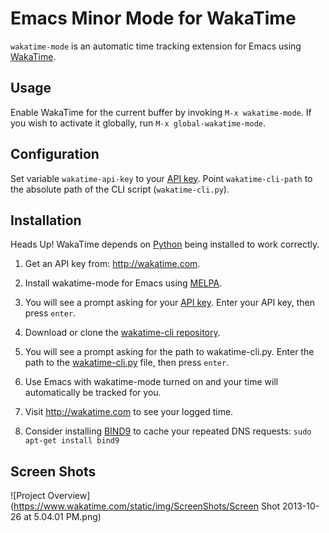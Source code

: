 # Emacs Minor Mode for WakaTime

`wakatime-mode` is an automatic time tracking extension for Emacs using [WakaTime](https://www.wakatime.com/).

## Usage

Enable WakaTime for the current buffer by invoking `M-x wakatime-mode`.  If you wish to activate it globally, run `M-x global-wakatime-mode`.


## Configuration

Set variable `wakatime-api-key` to your [API key](https://www.wakatime.com/#apikey).
Point `wakatime-cli-path` to the absolute path of the CLI script (`wakatime-cli.py`).


## Installation

Heads Up! WakaTime depends on [Python](http://www.python.org/getit/) being installed to work correctly.

1. Get an API key from: http://wakatime.com.

2. Install wakatime-mode for Emacs using [MELPA](http://melpa.milkbox.net/#/wakatime-mode).

3. You will see a prompt asking for your [API key](https://www.wakatime.com/#apikey). Enter your API key, then press `enter`.

4. Download or clone the [wakatime-cli repository](https://github.com/wakatime/wakatime).

5. You will see a prompt asking for the path to wakatime-cli.py. Enter the path to the [wakatime-cli.py](https://github.com/wakatime/wakatime/blob/256aaf5dc3ffba35ea0b899b248328cccd76de6b/wakatime-cli.py) file, then press `enter`.

6. Use Emacs with wakatime-mode turned on and your time will automatically be tracked for you.

7. Visit http://wakatime.com to see your logged time.

8. Consider installing [BIND9](https://help.ubuntu.com/community/BIND9ServerHowto#Caching_Server_configuration) to cache your repeated DNS requests: `sudo apt-get install bind9`


## Screen Shots

![Project Overview](https://www.wakatime.com/static/img/ScreenShots/Screen Shot 2013-10-26 at 5.04.01 PM.png)
